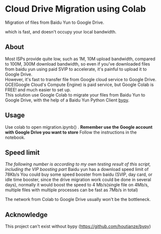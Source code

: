 <!--
 * @Author: jokerkeny
 * @Date: 2021-02-10 16:13:12
 * @LastEditors: jokerkeny
 * @LastEditTime: 2021-02-10 20:23:01
 * @Description: file content
-->
# Cloud Drive Migration using Colab
Migration of files from Baidu Yun to Google Drive.

which is fast, and doesn't occupy your local bandwidth.

## About
Most ISPs provide quite low, such as 1M, 10M upload bandwidth, compared to 100M, 300M download bandwidth, so even if you've downloaded files from baidu yun using paid SVIP to accelerate, it's painful to upload it to Google Drive.  
However, it's fast to transfer file from Google cloud service to Google Drive.  
GCE(Google Cloud's Compute Engine) is paid service, but Google Colab is FREE! and much easier to set up.  
This solution use Google Colab to migrate your files from Baidu Yun to Google Drive, with the help of a Baidu Yun Python Client [bypy](https://github.com/houtianze/bypy). 

## Usage
Use colab to open migration.ipynb() . **Remember use the Google account with Google Drive you want to store**
Follow the instructions in the notebook.

## Speed limit
*The following number is according to my own testing result of this script, including the VIP boosting part*
Baidu yun has a download speed limit of 78Kb/s 
You could buy some speed booster from baidu (SVIP, day card, or idle time booster, since the drive migration work could be done in several days), normally it would boost the speed to 4 Mb/s(single file on 4Mb/s, multiple files with multiple processes can be fast as 7Mb/s in total)

The network from Colab to Google Drive usually won't be the bottleneck.

## Acknowledge
This project can't exist without bypy (https://github.com/houtianze/bypy)